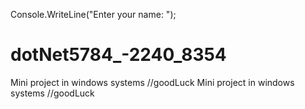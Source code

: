 Console.WriteLine("Enter your name: ");
# dotNet5784_-2240_8354
Mini project in windows systems
//goodLuck 
Mini project in windows systems
//goodLuck  